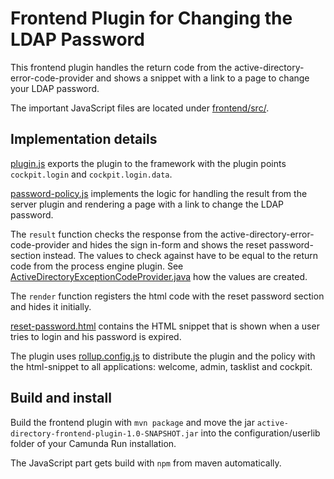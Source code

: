 # Frontend Plugin for Changing the LDAP Password

This frontend plugin handles the return code from the
active-directory-error-code-provider and shows a snippet with a link to a page
to change your LDAP password.

The important JavaScript files are located under [frontend/src/](frontend/src/).

## Implementation details

[plugin.js](frontend/src/plugin.js) exports the plugin to the framework with the
plugin points `cockpit.login` and `cockpit.login.data`.

[password-policy.js](frontend/src/password-policy.js) implements the logic for
handling the result from the server plugin and rendering a page with a link to
change the LDAP password.

The `result` function checks the response from the
active-directory-error-code-provider and hides the sign in-form and shows the
reset password-section instead. The values to check against have to be equal to
the return code from the process engine plugin. See
[ActiveDirectoryExceptionCodeProvider.java](../active-directory-error-code-provider/src/main/java/org/camunda/bpm/plugin/activedirectory/ActiveDirectoryExceptionCodeProvider.java)
how the values are created.

The `render` function registers the html code with the reset password section
and hides it initially.

[reset-password.html](frontend/src/reset-password.html) contains the HTML
snippet that is shown when a user tries to login and his password is expired.

The plugin uses [rollup.config.js](frontend/rollup.config.js) to distribute the
plugin and the policy with the html-snippet to all applications: welcome, admin,
tasklist and cockpit.

## Build and install

Build the frontend plugin with `mvn package` and move the jar
`active-directory-frontend-plugin-1.0-SNAPSHOT.jar` into the
configuration/userlib folder of your Camunda Run installation.

The JavaScript part gets build with `npm` from maven automatically.

